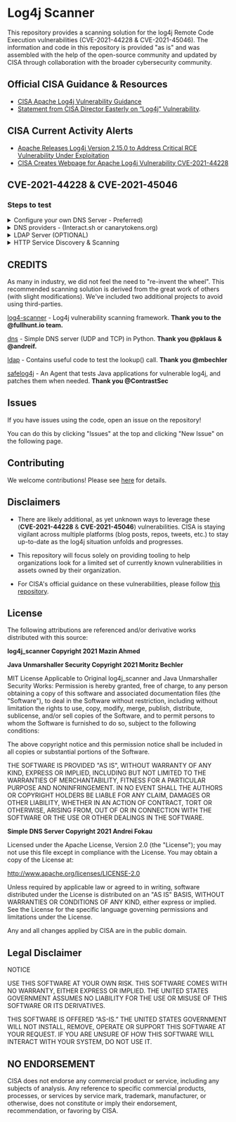 # Log4j Scanner #

This repository provides a scanning solution for the log4j Remote Code Execution vulnerabilities (CVE-2021-44228 & CVE-2021-45046). 
The information and code in this repository is provided "as is" and was assembled with the help of the open-source community and updated by CISA through collaboration with the broader cybersecurity community.

## Official CISA Guidance & Resources ##

- [CISA Apache Log4j Vulnerability Guidance](https://www.cisa.gov/uscert/apache-log4j-vulnerability-guidance)
- [Statement from CISA Director Easterly on “Log4j” Vulnerability](https://www.cisa.gov/news/2021/12/11/statement-cisa-director-easterly-log4j-vulnerability).

## CISA Current Activity Alerts ##

- [Apache Releases Log4j Version 2.15.0 to Address Critical RCE Vulnerability Under Exploitation](https://www.cisa.gov/uscert/ncas/current-activity/2021/12/10/apache-releases-log4j-version-2150-address-critical-rce)
- [CISA Creates Webpage for Apache Log4j Vulnerability CVE-2021-44228](https://www.cisa.gov/uscert/ncas/current-activity/2021/12/13/cisa-creates-webpage-apache-log4j-vulnerability-cve-2021-44228)

## CVE-2021-44228 & CVE-2021-45046 ##

### Steps to test ###

<details><summary>Configure your own DNS Server - Preferred) </summary><br/>
- Add DNS records to your domain. (example.com)

- `A` record with a value of your IP address (`test.example.com` -> <PUBLIC IP ADDRESS>)
- `NS` record (`ns1.example.com`) with a value of the `test.example.com` as chosen above.

- Host a DNS server to log DNS requests made to your domain. 

- Install the requirement modules -> `pip3 install -r requirements.txt`

- Modify the `dns/ddnsserver.py` script with the value of the NS record above (`test.example.com`) 

- `python3 dns/ddnsserver.py --udp 53 >> dns-results.txt`

- Test it with `nslookup hello.test.example.com`. You can run `tail -f dns-results.txt` to monitor these logs. 

- You should see the entry in your `dns-results.txt` file after the `nslookup` command. Once you do, you're ready to scan! 

- Note: Same concepts will apply if you're using internal DNS to test this. 

</details>

<details><summary>DNS providers - (Interact.sh or canarytokens.org) </summary><br/>

- [Interact.sh](https://github.com/projectdiscovery/interactsh)  - Interactsh is an open-source solution for out-of-band data extraction. It is a tool designed to detect bugs that cause external interactions. These bugs include, Blind SQLi, Blind CMDi, SSRF, etc. 

- [Canarytokens.org](https://canarytokens.org/generate) - Canarytokens helps track activity and actions on your network.

</details>

<details><summary>LDAP Server (OPTIONAL)</summary><br/>

- Reference the `README.md` under the `ldap` directory if you'd also like to test a running LDAP server.

- Build the project using maven. `cd ldap`

- `mvn clean package -DskipTests`

- `nohup java -cp target/marshalsec-0.0.3-SNAPSHOT-all.jar marshalsec.jndi.LDAPRefServer "http://127.0.0.1:8080/#payload" 443 >> ldap_requests.txt &`

- There are [alternatives](https://github.com/alexandre-lavoie/python-log4rce) to this project as well. 
</details>

<details><summary>HTTP Service Discovery & Scanning</summary><br/>

- Gather your most update-to-date asset list of your organization and find web services. Though this vulnerability does not solely affect web services, 
this will serve as a great starting point to minimizing the attack surface.

- **If you have a list of company owned URLS, you may skip this step**: Utilize some well known tools like [httpprobe](https://github.com/tomnomnom/httprobe) or [httpx](https://github.com/projectdiscovery/httpx) to identify web services running on multiple ports. Basic Example: `httpprobe` -> `cat list-of-your-company-domains.txt | $HOME/go/bin/httprobe > your-web-assets.txt`

- Now that you have a list of URLs, you're ready to scan: `python3 log4j-scan.py --run-all-tests --custom-dns-callback-host test.example.com -l web-asset-urls.txt`

- Be sure to scan for the **new** CVE as well -> `python3 log4j-scan.py --test-CVE-2021-45046 --custom-dns-callback-host test.example.com -l web-asset-urls.txt`

- Monitor the DNS server configured in **Step 2**.
</details>

## CREDITS ##

As many in industry, we did not feel the need to "re-invent the wheel". This
recommended scanning solution is derived from the great work of others (with slight modifications). We've included two additional
projects to avoid using third-parties.

[log4-scanner](https://github.com/fullhunt/log4j-scan) - Log4j vulnerability scanning framework. **Thank you to the @fullhunt.io team.**

[dns](https://gist.github.com/pklaus/b5a7876d4d2cf7271873) - Simple DNS server (UDP and TCP) in Python. **Thank you @pklaus & @andreif.**

[ldap](https://github.com/mbechler/marshalsec) - Contains useful code to test the lookup() call. **Thank you @mbechler**

[safelog4j](https://github.com/Contrast-Security-OSS/safelog4j) - An Agent that tests Java applications for vulnerable log4j, and patches them when needed. **Thank you @ContrastSec**


## Issues ##

If you have issues using the code, open an issue on the repository!

You can do this by clicking "Issues" at the top and clicking "New Issue" on the following page.

## Contributing ##

We welcome contributions!  Please see [here](CONTRIBUTING.md) for details.

## Disclaimers ##

- There are likely additional, as yet unknown ways to leverage these (**CVE-2021-44228** & **CVE-2021-45046**) vulnerabilities. CISA is staying vigilant across
multiple platforms (blog posts, repos, tweets, etc.) to stay up-to-date as the log4j situation unfolds and progresses.

- This repository will focus solely on providing tooling to help organizations look for a limited set of currently known vulnerabilities in assets owned by their organization.

- For CISA's official guidance on these vulnerabilities, please follow [this repository](https://github.com/cisagov/log4j-affected-db).

## License ##

The following attributions are referenced and/or derivative works distributed with this source: 

**log4j_scanner Copyright 2021 Mazin Ahmed**

**Java Unmarshaller Security Copyright 2021 Moritz Bechler**

MIT License Applicable to Original log4j_scanner and Java Unmarshaller Security Works: Permission is hereby granted, free of charge, to any person obtaining a copy of this software and associated documentation files (the "Software"), to deal in the Software without restriction, including without limitation the rights to use, copy, modify, merge, publish, distribute, sublicense, and/or sell copies of the Software, and to permit persons to whom the Software is furnished to do so, subject to the following conditions: 

The above copyright notice and this permission notice shall be included in all copies or substantial portions of the Software. 

THE SOFTWARE IS PROVIDED "AS IS", WITHOUT WARRANTY OF ANY KIND, EXPRESS OR IMPLIED, INCLUDING BUT NOT LIMITED TO THE WARRANTIES OF MERCHANTABILITY, FITNESS FOR A PARTICULAR PURPOSE AND NONINFRINGEMENT. IN NO EVENT SHALL THE AUTHORS OR COPYRIGHT HOLDERS BE LIABLE FOR ANY CLAIM, DAMAGES OR OTHER LIABILITY, WHETHER IN AN ACTION OF CONTRACT, TORT OR OTHERWISE, ARISING FROM, OUT OF OR IN CONNECTION WITH THE SOFTWARE OR THE USE OR OTHER DEALINGS IN THE SOFTWARE. 

**Simple DNS Server Copyright 2021 Andrei Fokau**

Licensed under the Apache License, Version 2.0 (the "License"); you may not use this file except in compliance with the License.  You may obtain a copy of the License at: 

http://www.apache.org/licenses/LICENSE-2.0

Unless required by applicable law or agreed to in writing, software distributed under the License is distributed on an "AS IS" BASIS, WITHOUT WARRANTIES OR CONDITIONS OF ANY KIND, either express or implied.  See the License for the specific language governing permissions and limitations under the License. 

Any and all changes applied by CISA are in the public domain. 

## Legal Disclaimer ##

NOTICE

USE THIS SOFTWARE AT YOUR OWN RISK. THIS SOFTWARE COMES WITH NO WARRANTY, EITHER EXPRESS OR IMPLIED. THE UNITED STATES GOVERNMENT ASSUMES NO LIABILITY FOR THE USE OR MISUSE OF THIS SOFTWARE OR ITS DERIVATIVES.

THIS SOFTWARE IS OFFERED “AS-IS.” THE UNITED STATES GOVERNMENT WILL NOT INSTALL, REMOVE, OPERATE OR SUPPORT THIS SOFTWARE AT YOUR REQUEST. IF YOU ARE UNSURE OF HOW THIS SOFTWARE WILL INTERACT WITH YOUR SYSTEM, DO NOT USE IT.

## NO ENDORSEMENT ##
CISA does not endorse any commercial product or service, including any subjects of analysis. Any reference to specific commercial products, processes, or services by service mark, trademark, manufacturer, or otherwise, does not constitute or imply their endorsement, recommendation, or favoring by CISA.
